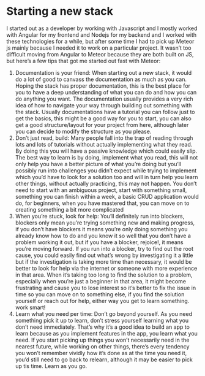 <h1>Starting a new stack</h1>

<p>
  I started out as a developer by working with Javascript and I mostly worked with Angular for my frontend and Nodejs for my backend and I worked with these technologies for a while, but after some time I had to pick up Meteor js mainly because I needed it to work on a particular project. It wasn’t too difficult moving from Angular to Meteor because they are both built on JS, but here’s a few tips that got me started out fast with Meteor:
</p>

<ol>
  <li>
    Documentation is your friend: When starting out a new stack, it would do a lot of good to canvass the documentation as much as you can. Hoping the stack has proper documentation, this is the best place for you to have a deep understanding of what you can do and how you can do anything you want. The documentation usually provides a very rich idea of how to navigate your way through building out something with the stack. Usually documentations have a tutorial you can follow just to get the basics, this might be a good way for you to start, you can also get a good structure/layout for your project from here, although later you can decide to modify the structure as you please.
  </li>
  <li>
    Don’t just read, build: Many people fall into the trap of reading through lots and lots of tutorials without actually implementing what they read. By doing this you will have a passive knowledge which could easily slip. The best way to learn is by doing, implement what you read, this will not only help you have a better picture of what you’re doing but you’ll possibly run into challenges you didn’t expect while trying to implement which you’d have to look for a solution too and will in turn help you learn other things, without actually practicing, this may not happen. You don’t need to start with an ambiguous project, start with something small, something you can finish within a week, a basic CRUD application would do, for beginners, when you have mastered that, you can move on to creating something a bit more complicated
  </li>
  <li>
    When you’re stuck, look for help: You’ll definitely run into blockers, blockers only mean you’re trying something new and making progress, if you don’t have blockers it means you’re only doing something you already know how to do and you know it so well that you don’t have a problem working it out, but if you have a blocker, rejoice!, it means you’re moving forward. If you run into a blocker, try to find out the root cause, you could easily find out what’s wrong by investigating it a little but if the investigation is taking more time than necessary, it would be better to look for help via the internet or someone with more experience in that area. When it’s taking too long to find the solution to a problem, especially when you’re just a beginner in that area, it might become frustrating and cause you to lose interest so it’s better to fix the issue in time so you can move on to something else, if you find the solution yourself or reach out for help, either way you get to learn something. work smart!
  </li>
  <li>
    Learn what you need per time: Don’t go beyond yourself. As you need something pick it up to learn, don’t stress yourself learning what you don’t need immediately. That’s why it’s a good idea to build an app to learn because as you implement features in the app, you learn what you need. If you start picking up things you won’t necessarily need in the nearest future, while working on other things, there’s every tendency you won’t remember vividly how it’s done as at the time you need it, you’d still need to go back to relearn, although it may be easier to pick up tis time. Learn as you go.
  </li>
</ol>
